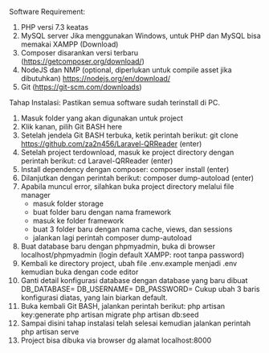 Software Requirement:
1. PHP versi 7.3 keatas
2. MySQL server 
Jika menggunakan Windows, untuk PHP dan MySQL bisa memakai XAMPP (Download)
3. Composer disarankan versi terbaru (https://getcomposer.org/download/)
4. NodeJS dan NMP (optional, diperlukan untuk compile asset jika dibutuhkan) https://nodejs.org/en/download/
5. Git (https://git-scm.com/downloads)

Tahap Instalasi:
Pastikan semua software sudah terinstall di PC.
1. Masuk folder yang akan digunakan untuk project
2. Klik kanan, pilih Git BASH here
3. Setelah jendela Git BASH terbuka, ketik perintah berikut:
    git clone https://github.com/za2n456/Laravel-QRReader (enter)
4. Setelah project terdownload, masuk ke project directory dengan perintah berikut:
    cd Laravel-QRReader (enter)
5. Install dependency dengan composer:
    composer install (enter)
6. Dilanjutkan dengan perintah berikut:
    composer dump-autoload (enter)
7. Apabila muncul error, silahkan buka project directory melalui file manager
    - masuk folder storage
    - buat folder baru dengan nama framework
    - masuk ke folder framework
    - buat 3 folder baru dengan nama cache, views, dan sessions
    - jalankan lagi perintah composer dump-autoload
8. Buat database baru dengan phpmyadmin, buka di browser localhost/phpmyadmin (login default XAMPP: root tanpa password)
9. Kembali ke directory project, ubah file .env.example menjadi .env kemudian buka dengan code editor
10. Ganti detail konfigurasi database dengan database yang baru dibuat
      DB_DATABASE=
      DB_USERNAME=
      DB_PASSWORD=
      Cukup ubah 3 baris konfigurasi diatas, yang lain biarkan default.
11. Buka kembali Git BASH, jalankan perintah berikut:
       php artisan key:generate
   php artisan migrate
   php artisan db:seed
12. Sampai disini tahap instalasi telah selesai kemudian jalankan perintah
      php artisan serve
13. Project bisa dibuka via browser dg alamat localhost:8000

